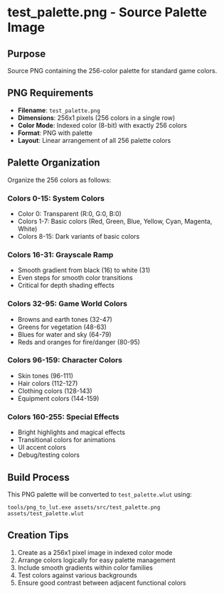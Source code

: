 # test_palette.png - Source Palette Image

## Purpose
Source PNG containing the 256-color palette for standard game colors.

## PNG Requirements
- **Filename**: `test_palette.png`
- **Dimensions**: 256x1 pixels (256 colors in a single row)
- **Color Mode**: Indexed color (8-bit) with exactly 256 colors
- **Format**: PNG with palette
- **Layout**: Linear arrangement of all 256 palette colors

## Palette Organization
Organize the 256 colors as follows:

### Colors 0-15: System Colors
- Color 0: Transparent (R:0, G:0, B:0)
- Colors 1-7: Basic colors (Red, Green, Blue, Yellow, Cyan, Magenta, White)
- Colors 8-15: Dark variants of basic colors

### Colors 16-31: Grayscale Ramp
- Smooth gradient from black (16) to white (31)
- Even steps for smooth color transitions
- Critical for depth shading effects

### Colors 32-95: Game World Colors
- Browns and earth tones (32-47)
- Greens for vegetation (48-63)
- Blues for water and sky (64-79)
- Reds and oranges for fire/danger (80-95)

### Colors 96-159: Character Colors
- Skin tones (96-111)
- Hair colors (112-127)
- Clothing colors (128-143)
- Equipment colors (144-159)

### Colors 160-255: Special Effects
- Bright highlights and magical effects
- Transitional colors for animations
- UI accent colors
- Debug/testing colors

## Build Process
This PNG palette will be converted to `test_palette.wlut` using:
```
tools/png_to_lut.exe assets/src/test_palette.png assets/test_palette.wlut
```

## Creation Tips
1. Create as a 256x1 pixel image in indexed color mode
2. Arrange colors logically for easy palette management
3. Include smooth gradients within color families
4. Test colors against various backgrounds
5. Ensure good contrast between adjacent functional colors
